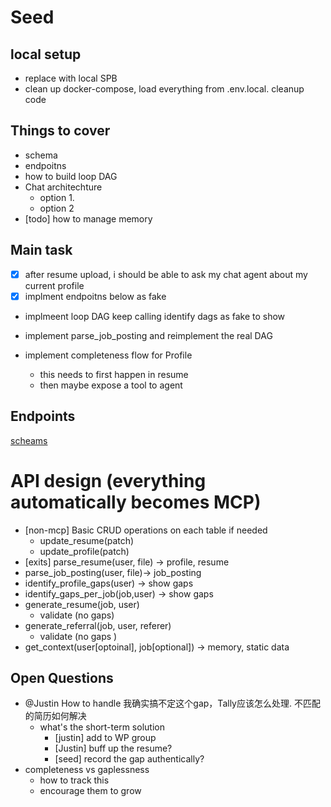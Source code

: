 # Seed
## local setup
- replace with local SPB
- clean up docker-compose, load everything from .env.local. cleanup code


## Things to cover
- schema
- endpoitns
- how to build loop DAG
- Chat architechture
  - option 1. 
  - option 2
- [todo] how to manage memory 


## Main task
- [x] after resume upload, i should be able to ask my chat agent about my current profile
- [x] implment endpoitns below as fake
- implmeent loop DAG keep calling identify dags as fake to show

- implement parse_job_posting and reimplement the real DAG
- implement completeness flow for Profile 
   - this needs to first happen in resume
   - then maybe expose a tool to agent


## Endpoints
[scheams](./docs/database-schema.md)
# API design (everything automatically becomes MCP)
- [non-mcp] Basic CRUD operations on each table if needed
   - update_resume(patch)
   - update_profile(patch)
- [exits] parse_resume(user, file) -> profile, resume  
- parse_job_posting(user, file)-> job_posting
- identify_profile_gaps(user) -> show gaps
- identify_gaps_per_job(job,user) -> show gaps
- generate_resume(job, user)
   - validate (no gaps)
- generate_referral(job, user, referer)
   - validate (no gaps )
- get_context(user[optoinal], job[optional]) -> memory, static data 


## Open Questions
- @Justin How to handle 我确实搞不定这个gap，Tally应该怎么处理. 不匹配的简历如何解决
   - what's the short-term solution 
      - [justin] add to WP group 
      - [Justin] buff up the resume? 
      - [seed] record the gap authentically? 
- completeness vs gaplessness 
   - how to track this
   - encourage them to grow 